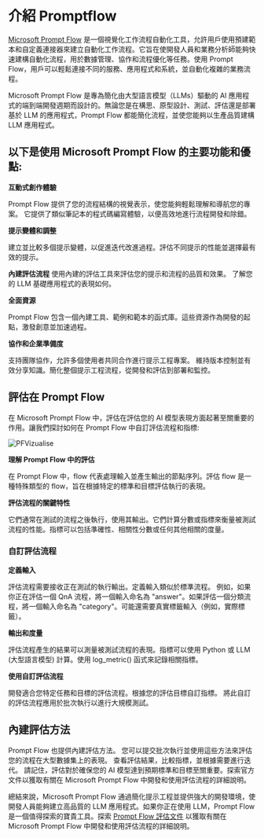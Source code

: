 ﻿# **介紹 Promptflow**

[Microsoft Prompt Flow](https://microsoft.github.io/promptflow/index.html?WT.mc_id=aiml-138114-kinfeylo) 是一個視覺化工作流程自動化工具，允許用戶使用預建範本和自定義連接器來建立自動化工作流程。它旨在使開發人員和業務分析師能夠快速建構自動化流程，用於數據管理、協作和流程優化等任務。使用 Prompt Flow，用戶可以輕鬆連接不同的服務、應用程式和系統，並自動化複雜的業務流程。

Microsoft Prompt Flow 是專為簡化由大型語言模型（LLMs）驅動的 AI 應用程式的端到端開發週期而設計的。無論您是在構思、原型設計、測試、評估還是部署基於 LLM 的應用程式，Prompt Flow 都能簡化流程，並使您能夠以生產品質建構 LLM 應用程式。

## 以下是使用 Microsoft Prompt Flow 的主要功能和優點:

**互動式創作體驗**

Prompt Flow 提供了您的流程結構的視覺表示，使您能夠輕鬆理解和導航您的專案。
它提供了類似筆記本的程式碼編寫體驗，以便高效地進行流程開發和除錯。

**提示變體和調整**

建立並比較多個提示變體，以促進迭代改進過程。評估不同提示的性能並選擇最有效的提示。

**內建評估流程**
使用內建的評估工具來評估您的提示和流程的品質和效果。
了解您的 LLM 基礎應用程式的表現如何。

**全面資源**

Prompt Flow 包含一個內建工具、範例和範本的函式庫。這些資源作為開發的起點，激發創意並加速過程。

**協作和企業準備度**

支持團隊協作，允許多個使用者共同合作進行提示工程專案。
維持版本控制並有效分享知識。簡化整個提示工程流程，從開發和評估到部署和監控。

## 評估在 Prompt Flow

在 Microsoft Prompt Flow 中，評估在評估您的 AI 模型表現方面起著至關重要的作用。讓我們探討如何在 Prompt Flow 中自訂評估流程和指標:

![PFVizualise](../../imgs/05/PromptFlow/pfvisualize.png)

**理解 Prompt Flow 中的評估**

在 Prompt Flow 中，flow 代表處理輸入並產生輸出的節點序列。評估 flow 是一種特殊類型的 flow，旨在根據特定的標準和目標評估執行的表現。

**評估流程的關鍵特性**

它們通常在測試的流程之後執行，使用其輸出。它們計算分數或指標來衡量被測試流程的性能。指標可以包括準確性、相關性分數或任何其他相關的度量。

### 自訂評估流程

**定義輸入**

評估流程需要接收正在測試的執行輸出。定義輸入類似於標準流程。
例如，如果你正在評估一個 QnA 流程，將一個輸入命名為 "answer"。如果評估一個分類流程，將一個輸入命名為 "category"。可能還需要真實標籤輸入（例如，實際標籤）。

**輸出和度量**

評估流程產生的結果可以測量被測試流程的表現。指標可以使用 Python 或 LLM (大型語言模型) 計算。使用 log_metric() 函式來記錄相關指標。

**使用自訂評估流程**

開發適合您特定任務和目標的評估流程。根據您的評估目標自訂指標。
將此自訂的評估流程應用於批次執行以進行大規模測試。

## 內建評估方法

Prompt Flow 也提供內建評估方法。
您可以提交批次執行並使用這些方法來評估您的流程在大型數據集上的表現。
查看評估結果，比較指標，並根據需要進行迭代。
請記住，評估對於確保您的 AI 模型達到預期標準和目標至關重要。探索官方文件以獲取有關在 Microsoft Prompt Flow 中開發和使用評估流程的詳細說明。

總結來說，Microsoft Prompt Flow 通過簡化提示工程並提供強大的開發環境，使開發人員能夠建立高品質的 LLM 應用程式。如果你正在使用 LLM，Prompt Flow 是一個值得探索的寶貴工具。探索 [Prompt Flow 評估文件](https://learn.microsoft.com/azure/machine-learning/prompt-flow/how-to-develop-an-evaluation-flow?view=azureml-api-2?WT.mc_id=aiml-138114-kinfeylo) 以獲取有關在 Microsoft Prompt Flow 中開發和使用評估流程的詳細說明。

